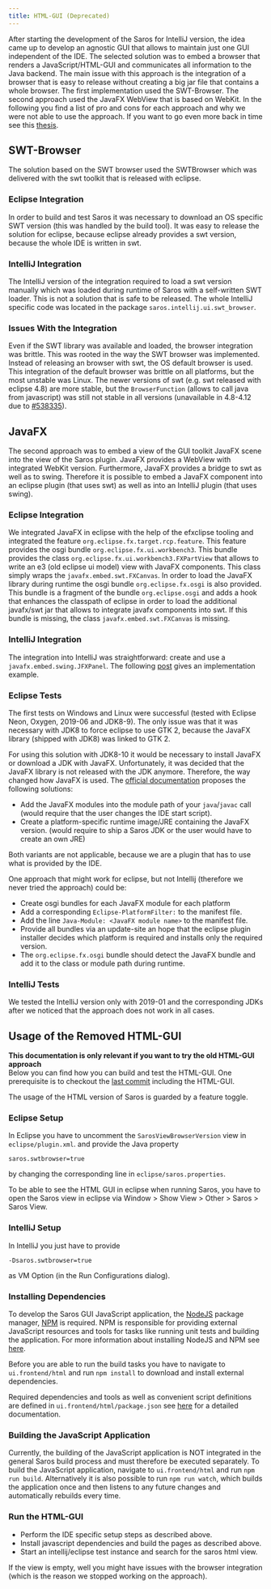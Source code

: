 ```yaml
---
title: HTML-GUI (Deprecated)
---
```



After starting the development of the Saros for IntelliJ version, the idea came up to develop an agnostic GUI that allows to maintain just one GUI independent of the IDE.
The selected solution was to embed a browser that renders a JavaScript/HTML-GUI and communicates all information to the Java backend.
The main issue with this approach is the integration of a browser that is easy to release without creating a big jar file that contains a whole browser.
The first implementation used the SWT-Browser. The second approach used the JavaFX WebView that is based on WebKit.
In the following you find a list of pro and cons for each approach and why we were not able to use the approach. If you want to go even more back in time see this [thesis](https://www.inf.fu-berlin.de/inst/ag-se/theses/Cikryt15-saros-browser-as-ide-gui.pdf).

## SWT-Browser
The solution based on the SWT browser used the SWTBrowser which was delivered with the swt toolkit that is released with eclipse.

### Eclipse Integration
In order to build and test Saros it was necessary to download an OS specific SWT version (this was handled by the build tool). It was easy to
release the solution for eclipse, because eclipse already provides a swt version, because the whole IDE is written in swt.

### IntelliJ Integration
The IntelliJ version of the integration required to load a swt version manually which was loaded during runtime of Saros with a self-written
SWT loader. This is not a solution that is safe to be released. The whole IntelliJ specific code was located in the package `saros.intellij.ui.swt_browser`.

### Issues With the Integration
Even if the SWT library was available and loaded, the browser integration was brittle.
This was rooted in the way the SWT browser was implemented. Instead of releasing an browser with swt, the OS default browser is used.
This integration of the default browser was brittle on all platforms, but the most unstable was Linux. The newer versions of swt (e.g. swt released with eclipse 4.8) are more stable, but the `BrowserFunction` (allows to call java from javascript) was still not stable in all versions (unavailable in 4.8-4.12 due to [#538335](https://bugs.eclipse.org/bugs/show_bug.cgi?id=538335)).

## JavaFX
The second approach was to embed a view of the GUI toolkit JavaFX scene into the view of the Saros plugin. JavaFX provides a WebView with integrated WebKit version.
Furthermore, JavaFX provides a bridge to swt as well as to swing. Therefore it is possible to embed a JavaFX component into an eclipse plugin (that uses swt) as well
as into an IntelliJ plugin (that uses swing). 

### Eclipse Integration
We integrated JavaFX in eclipse with the help of the efxclipse tooling and integrated the feature `org.eclipse.fx.target.rcp.feature`.
This feature provides the osgi bundle `org.eclipse.fx.ui.workbench3`. This bundle provides the class `org.eclipse.fx.ui.workbench3.FXPartView` that allows to write an e3 (old eclipse ui model) view with JavaFX components.
This class simply wraps the `javafx.embed.swt.FXCanvas`. In order to load the JavaFX library during runtime the osgi bundle `org.eclipse.fx.osgi` is also provided. This bundle is a fragment of the bundle `org.eclipse.osgi` and adds a hook that enhances the classpath of eclipse in order to load the additional javafx/swt jar that allows to integrate javafx components into swt. If this bundle is missing, the class `javafx.embed.swt.FXCanvas` is missing.

### IntelliJ Integration
The integration into IntelliJ was straightforward: create and use a `javafx.embed.swing.JFXPanel`. The following [post](https://stackoverflow.com/a/35611230/6948317) gives an implementation example.

### Eclipse Tests
The first tests on Windows and Linux were successful (tested with Eclipse Neon, Oxygen, 2019-06 and JDK8-9). The only issue
was that it was necessary with JDK8 to force eclipse to use GTK 2, because the JavaFX library (shipped with JDK8) was linked to GTK 2.

For using this solution with JDK8-10 it would be necessary to install JavaFX or download a JDK with JavaFX.
Unfortunately, it was decided that the JavaFX library is not released with the JDK anymore.
Therefore, the way changed how JavaFX is used. The [official documentation](https://openjfx.io/openjfx-docs) proposes the following solutions:
* Add the JavaFX modules into the module path of your `java`/`javac` call (would require that the user changes the IDE start script).
* Create a platform-specific runtime image/JRE containing the JavaFX version. (would require to ship a Saros JDK or the user would have to create an own JRE)

Both variants are not applicable, because we are a plugin that has to use what is provided by the IDE.

One approach that might work for eclipse, but not Intellij (therefore we never tried the approach) could be:
* Create osgi bundles for each JavaFX module for each platform
* Add a corresponding `Eclipse-PlatformFilter:` to the manifest file.
* Add the line `Java-Module: <JavaFX module name>` to the manifest file.
* Provide all bundles via an update-site an hope that the eclipse plugin installer decides which platform is required and installs only the required version.
* The `org.eclipse.fx.osgi` bundle should detect the JavaFX bundle and add it to the class or module path during runtime.

### IntelliJ Tests
We tested the IntelliJ version only with 2019-01 and the corresponding JDKs after we noticed that the approach does not work in all cases.


## Usage of the Removed HTML-GUI
**This documentation is only relevant if you want to try the old HTML-GUI approach**<br/>
Below you can find how you can build and test the HTML-GUI. One prerequisite is to checkout the [last commit](https://github.com/saros-project/saros/commit/18d77e9f18d50accd1267f4d801c8f74ef301715) including the HTML-GUI.

The usage of the HTML version of Saros is guarded by a feature toggle.

### Eclipse Setup

In Eclipse you have to uncomment the `SarosViewBrowserVersion` view in `eclipse/plugin.xml`.
and provide the Java property
```properties
saros.swtbrowser=true
```
by changing the corresponding line in `eclipse/saros.properties`.

To be able to see the HTML GUI in eclipse when running Saros, you have
to open the Saros view in eclipse via Window > Show View > Other > Saros > Saros View.

### IntelliJ Setup

In IntelliJ you just have to provide
```properties
-Dsaros.swtbrowser=true
```
as VM Option (in the Run Configurations dialog). 


### Installing Dependencies

To develop the Saros GUI JavaScript application, the
[NodeJS](http://nodejs.org) package manager,
[NPM](https://www.npmjs.com/) is required. NPM is responsible for
providing external JavaScript resources and tools for tasks like running
unit tests and building the application. For more information about
installing NodeJS and NPM see [here](http://nodejs.org).

Before you are able to run the build tasks you have to navigate to
`ui.frontend/html` and run `npm install` to
download and install external dependencies.

Required dependencies and tools as well as convenient script definitions
are defined in `ui.frontend/html/package.json`
see [here](https://docs.npmjs.com/files/package.json) for a detailed
documentation.

### Building the JavaScript Application

Currently, the building of the JavaScript application is NOT integrated
in the general Saros build process and must therefore be executed
separately. To build the JavaScript application, navigate to
`ui.frontend/html` and run `npm run build`.
Alternatively it is also possible to run `npm run watch`, which builds
the application once and then listens to any future changes and
automatically rebuilds every time.

### Run the HTML-GUI

* Perform the IDE specific setup steps as described above.
* Install javascript dependencies and build the pages as described above.
* Start an intellij/eclipse test instance and search for the saros html view.

If the view is empty, well you might have issues with the browser integration (which is the reason we stopped working on the approach).
